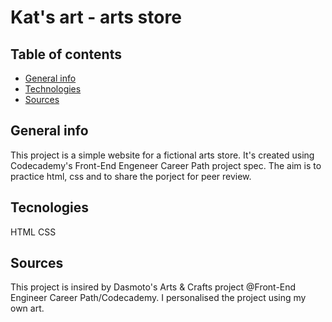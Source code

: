 # Kat's art - arts store 

## Table of contents
* [General info](#general-info)
* [Technologies](#technologies)
* [Sources](#sources)

## General info
This project is a simple website for a fictional arts store. It's created using Codecademy's Front-End Engeneer Career Path project spec. The aim is to practice html, css and to share the porject for peer review.

## Tecnologies
HTML
CSS

## Sources
This project is insired by Dasmoto's Arts & Crafts project @Front-End Engineer Career Path/Codecademy. I personalised the project using my own art. 
